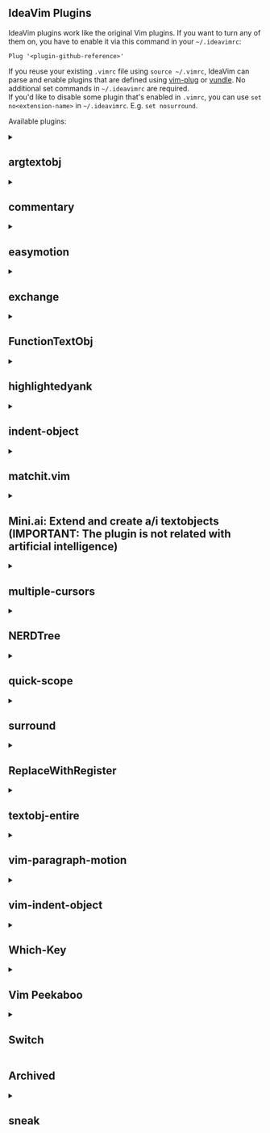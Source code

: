 IdeaVim Plugins
--------------------

IdeaVim plugins work like the original Vim plugins. If you want to turn any of them on, you have to enable it via this command in your `~/.ideavimrc`:

```
Plug '<plugin-github-reference>'
```

If you reuse your existing `.vimrc` file using `source ~/.vimrc`, IdeaVim can parse and enable plugins that are defined
using [vim-plug](https://github.com/junegunn/vim-plug) or [vundle](https://github.com/VundleVim/Vundle.vim).
No additional set commands in `~/.ideavimrc` are required.  
If you'd like to disable some plugin that's enabled in `.vimrc`, you can use `set no<extension-name>`
in `~/.ideavimrc`. E.g. `set nosurround`.

Available plugins:

<details>
<summary><h2>argtextobj</h2></summary>

Original plugin: [argtextobj.vim](https://www.vim.org/scripts/script.php?script_id=2699).

### About:
This plugin provides a text-object 'a' (argument). 
You can d(elete), c(hange), v(select)... an argument or inner argument in familiar ways.

That is, such as 'daa'(delete-an-argument) 'cia'(change-inner-argument) 'via'(select-inner-argument).
What this script does is more than just typing

F,dt,

because it recognizes inclusion relationship of parentheses.

### Setup:
- Add the following command to `~/.ideavimrc`: `Plug 'vim-scripts/argtextobj.vim'`
    <details>
      <summary>Alternative syntax</summary>
      <code>Plugin 'vim-scripts/argtextobj.vim'</code>
      <br/>
      <code>Plug 'https://github.com/vim-scripts/argtextobj.vim'</code>
      <br/>
      <code>Plug 'argtextobj.vim'</code>
      <br/>
      <code>Plug 'https://www.vim.org/scripts/script.php?script_id=2699'</code>
      <br/>
      <code>set argtextobj</code>
      </details>

### Instructions

By default, only the arguments inside parenthesis are considered. To extend the functionality
to other types of brackets, set `g:argtextobj_pairs` variable to a comma-separated
list of colon-separated pairs (same as VIM's `matchpairs` option), like
`let g:argtextobj_pairs="(:),{:},<:>"`. The order of pairs matters when
handling symbols that can also be operators: `func(x << 5, 20) >> 17`. To handle
this syntax parenthesis, must come before angle brackets in the list.

https://www.vim.org/scripts/script.php?script_id=2699

</details>

<details>
<summary><h2>commentary</h2></summary>

By [Daniel Leong](https://github.com/dhleong)  
Original plugin: [commentary.vim](https://github.com/tpope/vim-commentary).

### About:
Comment stuff out. 
Use gcc to comment out a line (takes a count), gc to comment out the target of a motion 
(for example, gcap to comment out a paragraph), gc in visual mode to comment out the selection, 
and gc in operator pending mode to target a comment. 
You can also use it as a command, either with a range like :7,17Commentary, 
or as part of a :global invocation like with :g/TODO/Commentary. 
That's it.

### Setup:
- Add the following command to `~/.ideavimrc`: `Plug 'tpope/vim-commentary'`
    <details>
      <summary>Alternative syntax</summary>
      <code>Plugin 'tpope/vim-commentary'</code>
      <br/>
      <code>Plug 'https://github.com/tpope/vim-commentary'</code>
      <br/>
      <code>Plug 'vim-commentary'</code>
      <br/>
      <code>Plug 'tcomment_vim'</code>
      <br/>
      <code>set commentary</code>
      </details>

### Instructions

https://github.com/tpope/vim-commentary/blob/master/doc/commentary.txt

</details>

<details>
<summary><h2>easymotion</h2></summary>
   
Original plugin: [vim-easymotion](https://github.com/easymotion/vim-easymotion).

### About:
EasyMotion provides a much simpler way to use some motions in vim. 
It takes the \<number> out of \<number>w or \<number>f{char} by highlighting all possible choices 
and allowing you to press one key to jump directly to the target.

### Setup:
- Install [IdeaVim-EasyMotion](https://plugins.jetbrains.com/plugin/13360-ideavim-easymotion/)
      and [AceJump](https://plugins.jetbrains.com/plugin/7086-acejump/) plugins.
- Add the following command to `~/.ideavimrc`: `Plug 'easymotion/vim-easymotion'`
    <details>
      <summary>Alternative syntax</summary>
      <code>Plugin 'easymotion/vim-easymotion'</code>
      <br/>
      <code>Plug 'https://github.com/easymotion/vim-easymotion'</code>
      <br/>
      <code>Plug 'vim-easymotion'</code>
      <br/>
      <code>set easymotion</code>
      </details>
   
### Instructions
   
All commands with the mappings are supported. See the [full list of supported commands](https://github.com/AlexPl292/IdeaVim-EasyMotion#supported-commands).

</details>

<details>
<summary><h2>exchange</h2></summary>

By [fan-tom](https://github.com/fan-tom)  
Original plugin: [vim-exchange](https://github.com/tommcdo/vim-exchange).

### About:
Easy text exchange operator for Vim.

### Setup:
- Add the following command to `~/.ideavimrc`: `Plug 'tommcdo/vim-exchange'`
    <details>
      <summary>Alternative syntax</summary>
      <code>Plugin 'tommcdo/vim-exchange'</code>
      <br/>
      <code>Plug 'https://github.com/tommcdo/vim-exchange'</code>
      <br/>
      <code>Plug 'vim-exchange'</code>
      <br/>
      <code>set exchange</code>
      </details>

### Instructions

https://github.com/tommcdo/vim-exchange/blob/master/doc/exchange.txt

</details>

<details>
<summary><h2>FunctionTextObj</h2></summary>

By Julien Phalip

### About:
An extension for IdeaVim that adds text objects for manipulating functions/methods in your code. 
Similar to how iw operates on words or i" operates on quoted strings, 
this plugin provides if and af to operate on functions

### Setup

Add `set functiontextobj` to your `~/.ideavimrc` file, then run `:source ~/.ideavimrc`
or restart the IDE.

### Instructions

https://plugins.jetbrains.com/plugin/25897-vim-functiontextobj
</details>

<details>
<summary><h2>highlightedyank</h2></summary>

By [KostkaBrukowa](https://github.com/KostkaBrukowa)  
Original plugin: [vim-highlightedyank](https://github.com/machakann/vim-highlightedyank).

### About:
Make the yanked region apparent!

### Setup:
- Add the following command to `~/.ideavimrc`: `Plug 'machakann/vim-highlightedyank'`
    <details>
      <summary>Alternative syntax</summary>
      <code>Plugin 'machakann/vim-highlightedyank'</code>
      <br/>
      <code>Plug 'https://github.com/machakann/vim-highlightedyank'</code>
      <br/>
      <code>Plug 'vim-highlightedyank'</code>
      <br/>
      <code>set highlightedyank</code>
      </details>

### Instructions

If you want to optimize highlight duration, assign a time in milliseconds:  
`let g:highlightedyank_highlight_duration = "1000"`  
A negative number makes the highlight persistent.

If you want to change background color of highlight you can provide the rgba of the color you want e.g.  
`let g:highlightedyank_highlight_color = "rgba(160, 160, 160, 155)"`

If you want to change text color of highlight you can provide the rgba of the color you want e.g.  
`let g:highlightedyank_highlight_foreground_color = "rgba(0, 0, 0, 255)"`

https://github.com/machakann/vim-highlightedyank/blob/master/doc/highlightedyank.txt

</details>

<details>
<summary><h2>indent-object</h2></summary>

By [Shrikant Sharat Kandula](https://github.com/sharat87)  
Original plugin: [vim-indent-object](https://github.com/michaeljsmith/vim-indent-object).

### About:
Vim text objects provide a convenient way to select and operate on various types of objects. 
These objects include regions surrounded by various types of brackets and various parts of language 
(ie sentences, paragraphs, etc).

### Setup:
- Add the following command to `~/.ideavimrc`: `Plug 'michaeljsmith/vim-indent-object'`
    <details>
      <summary>Alternative syntax</summary>
      <code>Plugin 'michaeljsmith/vim-indent-object'</code>
      <br/>
      <code>Plug 'https://github.com/michaeljsmith/vim-indent-object'</code>
      <br/>
      <code>Plug 'vim-indent-object'</code>
      <br/>
      <code>set textobj-indent</code>
      </details>

### Instructions

https://github.com/michaeljsmith/vim-indent-object/blob/master/doc/indent-object.txt

</details>

<details>
<summary><h2>matchit.vim</h2></summary>

By [Martin Yzeiri](https://github.com/myzeiri)
Original plugin: [matchit.vim](https://github.com/chrisbra/matchit).

### About:
In Vim, as in plain vi, the percent key, |%|, jumps the cursor from a brace, bracket, or paren to its match. 
This can be configured with the 'matchpairs' option. 
The matchit plugin extends this in several ways...

### Setup:
- Add the following command to `~/.ideavimrc`: `packadd matchit`
    <details>
      <summary>Alternative syntax</summary>
      <code>Plug 'vim-matchit'</code>
      <br/>
      <code>Plug 'chrisbra/matchit'</code>
      <br/>
      <code>set matchit</code>
      </details>

### Instructions

https://github.com/adelarsq/vim-matchit/blob/master/doc/matchit.txt

</details>

<details>
<summary><h2>Mini.ai: Extend and create a/i textobjects (IMPORTANT: The plugin is not related with artificial intelligence)</h2></summary>

### About:
Extend and create a/i textobjects

### Features:
Provides additional text object motions for handling quotes and brackets. The following motions are included:

- aq: Around any quotes.
- iq: Inside any quotes.
- ab: Around any parentheses, curly braces, and square brackets.
- ib: Inside any parentheses, curly braces, and square brackets.

Original plugin: [mini.ai](https://github.com/echasnovski/mini.ai).

### Setup:
- Add the following command to `~/.ideavimrc`: `set mini-ai`

</details>

<details>
<summary><h2>multiple-cursors</h2></summary>

Original plugin: [vim-multiple-cursors](https://github.com/terryma/vim-multiple-cursors).

### Setup:
- Add the following command to `~/.ideavimrc`: `Plug 'terryma/vim-multiple-cursors'`
    <details>
      <summary>Alternative syntax</summary>
      <code>Plugin 'terryma/vim-multiple-cursors'</code>
      <br/>
      <code>Plug 'https://github.com/terryma/vim-multiple-cursors'</code>
      <br/>
      <code>Plug 'vim-multiple-cursors'</code>
      <br/>
      <code>set multiple-cursors</code>
      </details>

### Instructions

At the moment, the default key binds for this plugin do not get mapped correctly in IdeaVim (see [VIM-2178](https://youtrack.jetbrains.com/issue/VIM-2178)). To enable the default key binds, add the following to your `.ideavimrc` file...

```
" Remap multiple-cursors shortcuts to match terryma/vim-multiple-cursors
nmap <C-n> <Plug>NextWholeOccurrence
xmap <C-n> <Plug>NextWholeOccurrence
nmap g<C-n> <Plug>NextOccurrence
xmap g<C-n> <Plug>NextOccurrence
xmap <C-x> <Plug>SkipOccurrence
xmap <C-p> <Plug>RemoveOccurrence

" Note that the default <A-n> and g<A-n> shortcuts don't work on Mac due to dead keys.
" <A-n> is used to enter accented text e.g. ñ
" Feel free to pick your own mappings that are not affected. I like to use <leader>
nmap <leader><C-n> <Plug>AllWholeOccurrences
xmap <leader><C-n> <Plug>AllWholeOccurrences
nmap <leader>g<C-n> <Plug>AllOccurrences
xmap <leader>g<C-n> <Plug>AllOccurrences
```

</details>

<details>
<summary><h2>NERDTree</h2></summary>
   
Original plugin: [NERDTree](https://github.com/preservim/nerdtree).
   
### Setup:
- Add the following command to `~/.ideavimrc`: `Plug 'preservim/nerdtree'`
    <details>
      <summary>Alternative syntax</summary>
      <code>Plugin 'preservim/nerdtree'</code>
      <br/>
      <code>Plug 'https://github.com/preservim/nerdtree'</code>
      <br/>
      <code>Plug 'nerdtree'</code>
      <br/>
      <code>set NERDTree</code>
      </details>
   
### Instructions
   
[See here](NERDTree-support.md).

</details>

<details>
<summary><h2>quick-scope</h2></summary>

Original plugin: [quick-scope](https://github.com/unblevable/quick-scope).

### About:
An always-on highlight for a unique character in every word on a line to help you use f, F and family.

### Setup:
- Install [IdeaVim-Quickscope](https://plugins.jetbrains.com/plugin/19417-ideavim-quickscope) plugin.
- Add the following command to `~/.ideavimrc`: `set quickscope`

### Instructions

https://plugins.jetbrains.com/plugin/19417-ideavim-quickscope

</details>
<details>
<summary><h2>surround</h2></summary>
   
Original plugin: [vim-surround](https://github.com/tpope/vim-surround).
   
### Setup:
- Add the following command to `~/.ideavimrc`: `Plug 'tpope/vim-surround'`
    <details>
      <summary>Alternative syntax</summary>
      <code>Plugin 'tpope/vim-surround'</code>
      <br/>
      <code>Plug 'https://www.vim.org/scripts/script.php?script_id=1697'</code>
      <br/>
      <code>Plug 'vim-surround'</code>
      <br/>
      <code>set surround</code>
      </details>
   
### Instructions
   
https://github.com/tpope/vim-surround/blob/master/doc/surround.txt

</details>



<details>
<summary><h2>ReplaceWithRegister</h2></summary>
   
By [igrekster](https://github.com/igrekster)  
Original plugin: [ReplaceWithRegister](https://github.com/vim-scripts/ReplaceWithRegister).
   
### Setup:
- Add the following command to `~/.ideavimrc`: `Plug 'vim-scripts/ReplaceWithRegister'`
    <details>
      <summary>Alternative syntax</summary>
      <code>Plugin 'vim-scripts/ReplaceWithRegister'</code>
      <br/>
      <code>Plug 'ReplaceWithRegister'</code>
      <br/>
      <code>Plug 'https://github.com/inkarkat/vim-ReplaceWithRegister'</code>
      <br/>
      <code>Plug 'inkarkat/vim-ReplaceWithRegister'</code>
      <br/>
      <code>Plug 'vim-ReplaceWithRegister'</code>
      <br/>
      <code>Plug 'https://www.vim.org/scripts/script.php?script_id=2703'</code>
      <br/>
      <code>set ReplaceWithRegister</code>
      </details>
   
### Instructions
   
https://github.com/vim-scripts/ReplaceWithRegister/blob/master/doc/ReplaceWithRegister.txt

</details>


   

   
<details>
<summary><h2>textobj-entire</h2></summary>

By [Alexandre Grison](https://github.com/agrison)  
Original plugin: [vim-textobj-entire](https://github.com/kana/vim-textobj-entire).
   
### Setup:
- Add the following command to `~/.ideavimrc`: `Plug 'kana/vim-textobj-entire'`
    <details>
      <summary>Alternative syntax</summary>
      <code>Plugin 'kana/vim-textobj-entire'</code>
      <br/>
      <code>Plug 'vim-textobj-entire'</code>
      <br/>
      <code>Plug 'https://www.vim.org/scripts/script.php?script_id=2610'</code>
      <br/>
      <code>set textobj-entire</code>
      </details>
   
### Instructions
   
https://github.com/kana/vim-textobj-entire/blob/master/doc/textobj-entire.txt

</details>
   

<details>
<summary><h2>vim-paragraph-motion</h2></summary>

Original plugin: [vim-paragraph-motion](https://github.com/dbakker/vim-paragraph-motion).
   
### Setup:
- Add the following command to `~/.ideavimrc`: `Plug 'dbakker/vim-paragraph-motion'`
    <details>
      <summary>Alternative syntax</summary>
      <code>Plugin 'dbakker/vim-paragraph-motion'</code>
      <br/>
      <code>Plug 'https://github.com/dbakker/vim-paragraph-motion'</code>
      <br/>
      <code>Plug 'vim-paragraph-motion'</code>
      <br/>
      <code>Plug 'https://github.com/vim-scripts/Improved-paragraph-motion'</code>
      <br/>
      <code>Plug 'vim-scripts/Improved-paragraph-motion'</code>
      <br/>
      <code>Plug 'Improved-paragraph-motion'</code>
      <br/>
      <code>set vim-paragraph-motion</code>
      </details>
   
### Instructions
   
https://github.com/dbakker/vim-paragraph-motion#vim-paragraph-motion

</details>
   
<details>
<summary><h2>vim-indent-object</h2></summary>

By [Shrikant Sharat Kandula](https://github.com/sharat87)  
Original plugin: [vim-indent-object](https://github.com/michaeljsmith/vim-indent-object).
   
### Setup:
- Add the following command to `~/.ideavimrc`: `Plug 'michaeljsmith/vim-indent-object'`
    <details>
      <summary>Alternative syntax</summary>
      <code>Plugin 'michaeljsmith/vim-indent-object'</code>
      <br/>
      <code>Plug 'https://github.com/michaeljsmith/vim-indent-object'</code>
      <br/>
      <code>Plug 'vim-indent-object'</code>
      <br/>
      <code>set textobj-indent</code>
      </details>
   
### Instructions
   
https://github.com/michaeljsmith/vim-indent-object/blob/master/doc/indent-object.txt

</details>
   
   




<details>
<summary><h2>Which-Key</h2></summary>

Original plugin: [vim-which-key](https://github.com/liuchengxu/vim-which-key).

### Setup:
- Install [Which-Key](https://plugins.jetbrains.com/plugin/15976-which-key) plugin.
- Add the following command to `~/.ideavimrc`: `set which-key`

### Instructions

https://github.com/TheBlob42/idea-which-key?tab=readme-ov-file#installation

</details>
<details>
<summary><h2>Vim Peekaboo</h2></summary>

By Julien Phalip  
Original plugin: [vim-peekaboo](https://github.com/junegunn/vim-peekaboo).

### Setup

Add `set peekaboo` to your `~/.ideavimrc` file, then run `:source ~/.ideavimrc`
or restart the IDE.

### Instructions

https://plugins.jetbrains.com/plugin/25776-vim-peekaboo
</details>


<details>
<summary><h2>Switch</h2></summary>

By Julien Phalip  
Original plugin: [switch.vim](https://github.com/AndrewRadev/switch.vim).

### Setup

Add `set switch` to your `~/.ideavimrc` file, then run `:source ~/.ideavimrc`
or restart the IDE.

### Instructions

https://plugins.jetbrains.com/plugin/25899-vim-switch

</details>

## Archived

<details>
<summary><h2>sneak</h2></summary>

<img src="images/sneakIcon.svg" width="80" height="80" alt="icon"/>  

By [Mikhail Levchenko](https://github.com/Mishkun)  
Original repository with the plugin: https://github.com/Mishkun/ideavim-sneak  
Original plugin: [vim-sneak](https://github.com/justinmk/vim-sneak).

### About:
Now built in to Ideavim! 
See [this](https://github.com/JetBrains/ideavim/discussions/818) GitHub discussion for more details. 

### Setup:
- Add the following command to `~/.ideavimrc`: `Plug 'justinmk/vim-sneak'`

### Instructions

* Type `s` and two chars to start sneaking in forward direction
* Type `S` and two chars to start sneaking in backward direction
* Type `;` or `,` to proceed with sneaking just as if you were using `f` or `t` commands

</details>

